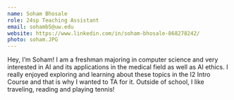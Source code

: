 ```yaml
---
name: Soham Bhosale
role: 24sp Teaching Assistant
email: sohamb5@uw.edu
website: https://www.linkedin.com/in/soham-bhosale-868278242/
photo: soham.JPG
---
```


Hey, I’m Soham! I am a freshman majoring in computer science and very interested in AI and its applications in the medical field as well as AI ethics. I really enjoyed exploring and learning about these topics in the I2 Intro Course and that is why I wanted to TA for it. Outside of school, I like traveling, reading and playing tennis!

